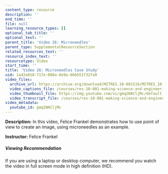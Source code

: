 ```yaml
---
content_type: resource
description: ''
end_time: ''
file: null
learning_resource_types: []
optional_tab_title: ''
optional_text: ''
parent_title: 'Video 26: Microneedles'
parent_type: SupplementalResourceSection
related_resources_text: ''
resource_index_text: ''
resourcetype: Video
start_time: ''
title: 'Video 26: Microneedles Case Study'
uid: 1a42e010-717e-088a-8e9a-66b551f32fa9
video_files:
  archive_url: https://archive.org/download/MITRES.10-001S16/MITRES_10-001S16_Track31_300k.mp4
  video_captions_file: /courses/res-10-001-making-science-and-engineering-pictures-a-practical-guide-to-presenting-your-work-spring-2016/1a07223326f355fba88ac5d602949900_gmq2NACljMc.vtt
  video_thumbnail_file: https://img.youtube.com/vi/gmq2NACljMc/default.jpg
  video_transcript_file: /courses/res-10-001-making-science-and-engineering-pictures-a-practical-guide-to-presenting-your-work-spring-2016/3211ba53dc467b00ce5071e293c7c9b2_gmq2NACljMc.pdf
video_metadata:
  youtube_id: gmq2NACljMc
---
```


**Description:** In this video, Felice Frankel demonstrates how to use point of view to create an image, using microneedles as an example.

**Instructor:** Felice Frankel

##### Viewing Recommendation

If you are using a laptop or desktop computer, we recommend you watch the video in full screen mode in high definition (HD).